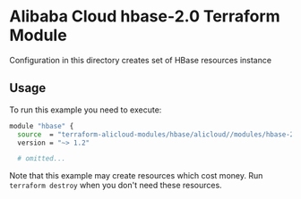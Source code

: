 # Alibaba Cloud hbase-2.0 Terraform Module

Configuration in this directory creates set of HBase resources instance

## Usage

To run this example you need to execute:

```bash
module "hbase" {
  source  = "terraform-alicloud-modules/hbase/alicloud//modules/hbase-2.0"
  version = "~> 1.2"

  # omitted...
```

Note that this example may create resources which cost money. Run `terraform destroy` when you don't need these resources.

<!-- BEGINNING OF PRE-COMMIT-TERRAFORM DOCS HOOK -->

<!-- END OF PRE-COMMIT-TERRAFORM DOCS HOOK -->